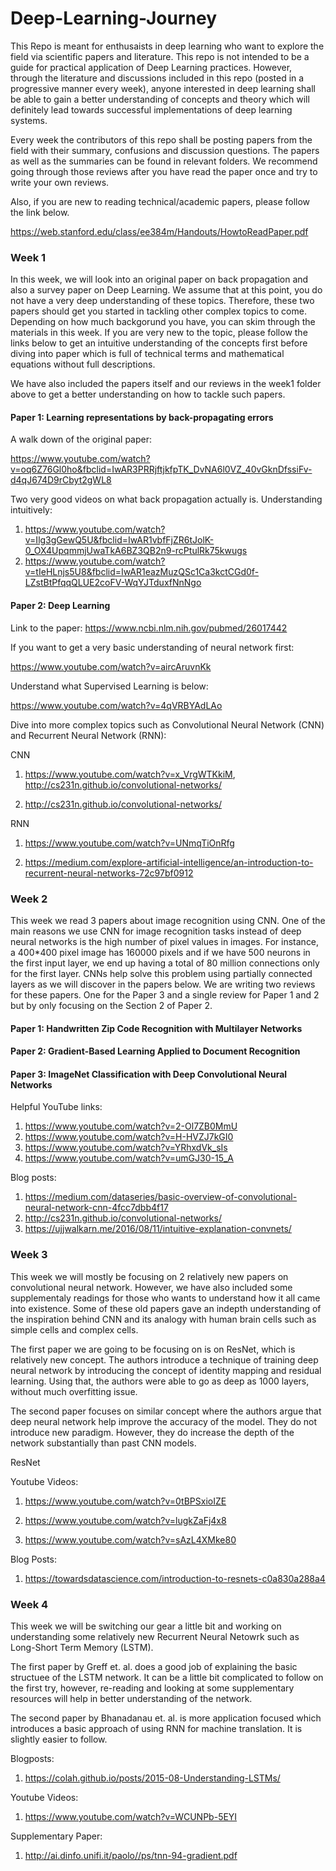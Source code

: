 # Deep-Learning-Journey

This Repo is meant for enthusaists in deep learning who want to explore the field via scientific papers and literature. This repo is not intended to be a guide for practical application of Deep Learning practices. However, through the literature and discussions included in this repo (posted in a progressive manner every week), anyone interested in deep learning shall be able to gain a better understanding of concepts and theory which will definitely lead towards successful implementations of deep learning systems.

Every week the contributors of this repo shall be posting papers from the field with their summary, confusions and discussion questions. The papers as well as the summaries can be found in relevant folders. We recommend going through those reviews after you have read the paper once and try to write your own reviews. 

Also, if you are new to reading technical/academic papers, please follow the link below. 

https://web.stanford.edu/class/ee384m/Handouts/HowtoReadPaper.pdf


### Week 1

In this week, we will look into an original paper on back propagation and also a survey paper on Deep Learning. We assume that at this point, you do not have a very deep understanding of these topics. Therefore, these two papers should get you started in tackling other complex topics to come. Depending on how much backgorund you have, you can skim through the materials in this week. If you are very new to the topic, please follow the links below to get an intuitive understanding of the concepts first before diving into paper which is full of technical terms and mathematical equations without full descriptions. 

We have also included the papers itself and our reviews in the week1 folder above to get a better understanding on how to tackle such papers. 

#### Paper 1: Learning representations by back-propagating errors
A walk down of the original paper: 

https://www.youtube.com/watch?v=oq6Z76Gl0ho&fbclid=IwAR3PRRjftjkfpTK_DvNA6l0VZ_40vGknDfssiFv-d4qJ674D9rCbyt2gWL8

Two very good videos on what back propagation actually is. Understanding intuitively:
1. https://www.youtube.com/watch?v=Ilg3gGewQ5U&fbclid=IwAR1vbfFjZR6tJolK-0_OX4UpqmmjUwaTkA6BZ3QB2n9-rcPtulRk75kwugs
2. https://www.youtube.com/watch?v=tIeHLnjs5U8&fbclid=IwAR1eazMuzQSc1Ca3kctCGd0f-LZstBtPfqqQLUE2coFV-WqYJTduxfNnNgo

#### Paper 2: Deep Learning
Link to the paper: https://www.ncbi.nlm.nih.gov/pubmed/26017442

If you want to get a very basic understanding of neural network first:

https://www.youtube.com/watch?v=aircAruvnKk

Understand what Supervised Learning is below:

https://www.youtube.com/watch?v=4qVRBYAdLAo

Dive into more complex topics such as Convolutional Neural Network (CNN) and Recurrent Neural Network (RNN):

CNN

1. https://www.youtube.com/watch?v=x_VrgWTKkiM, http://cs231n.github.io/convolutional-networks/

2. http://cs231n.github.io/convolutional-networks/

RNN

1. https://www.youtube.com/watch?v=UNmqTiOnRfg

2. https://medium.com/explore-artificial-intelligence/an-introduction-to-recurrent-neural-networks-72c97bf0912

### Week 2

This week we read 3 papers about image recognition using CNN. One of the main reasons we use CNN for image recognition tasks instead of deep neural networks is the high number of pixel values in images. For instance, a 400*400 pixel image has 160000 pixels and if we have 500 neurons in the first input layer, we end up having a total of 80 million connections only for the first layer. CNNs help solve this problem using partially connected layers as we will discover in the papers below.
We are writing two reviews for these papers. One for the Paper 3 and a single review for Paper 1 and 2 but by only focusing on the Section 2 of Paper 2.

#### Paper 1: Handwritten Zip Code Recognition with Multilayer Networks

#### Paper 2: Gradient-Based Learning Applied to Document Recognition

#### Paper 3: ImageNet Classification with Deep Convolutional Neural Networks

Helpful YouTube links:

1. https://www.youtube.com/watch?v=2-Ol7ZB0MmU
2. https://www.youtube.com/watch?v=H-HVZJ7kGI0
3. https://www.youtube.com/watch?v=YRhxdVk_sIs
4. https://www.youtube.com/watch?v=umGJ30-15_A

Blog posts:

1. https://medium.com/dataseries/basic-overview-of-convolutional-neural-network-cnn-4fcc7dbb4f17
2. http://cs231n.github.io/convolutional-networks/
3. https://ujjwalkarn.me/2016/08/11/intuitive-explanation-convnets/


### Week 3

This week we will mostly be focusing on 2 relatively new papers on convolutional neural network. However, we have also included some supplementaly readings for those who wants to understand how it all came into existence. Some of these old papers gave an indepth understanding of the inspiration behind CNN and its analogy with human brain cells such as simple cells and complex cells. 

The first paper we are going to be focusing on is on ResNet, which is relatively new concept. The authors introduce a technique of training deep neural network by introducing the concept of identity mapping and residual learning. Using that, the authors were able to go as deep as 1000 layers, without much overfitting issue.

The second paper focuses on similar concept where the authors argue that deep neural network help improve the accuracy of the model. They do not introduce new paradigm. However, they do increase the depth of the network substantially than past CNN models.

ResNet

Youtube Videos: 

1. https://www.youtube.com/watch?v=0tBPSxioIZE

2. https://www.youtube.com/watch?v=lugkZaFj4x8

3. https://www.youtube.com/watch?v=sAzL4XMke80

Blog Posts:

1. https://towardsdatascience.com/introduction-to-resnets-c0a830a288a4


### Week 4

This week we will be switching our gear a little bit and working on understanding some relatively new Recurrent Neural Netowrk such as Long-Short Term Memory (LSTM). 

The first paper by Greff et. al. does a good job of explaining the basic structuee of the LSTM network. It can be a little bit complicated to follow on the first try, however, re-reading and looking at some supplementary resources will help in better understanding of the network. 

The second paper by Bhanadanau et. al. is more application focused which introduces a basic approach of using RNN for machine translation. It is slightly easier to follow. 

Blogposts:

1. https://colah.github.io/posts/2015-08-Understanding-LSTMs/


Youtube Videos:

1. https://www.youtube.com/watch?v=WCUNPb-5EYI

Supplementary Paper:

1. http://ai.dinfo.unifi.it/paolo//ps/tnn-94-gradient.pdf


